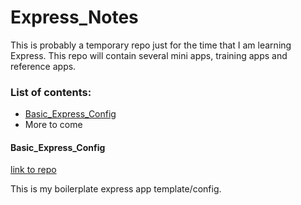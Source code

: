 # Express_Notes
This is probably a temporary repo just for the time that I am learning Express.
This repo will contain several mini apps, training apps and reference apps.

### List of contents:
- [Basic_Express_Config](https://github.com/OGsoundFX/Express_Notes/new/master?readme=1#basic_express_config)
- More to come

#### Basic_Express_Config
[link to repo](https://github.com/OGsoundFX/Express_Notes/tree/master/Basic_Express_Config)

This is my boilerplate express app template/config.
